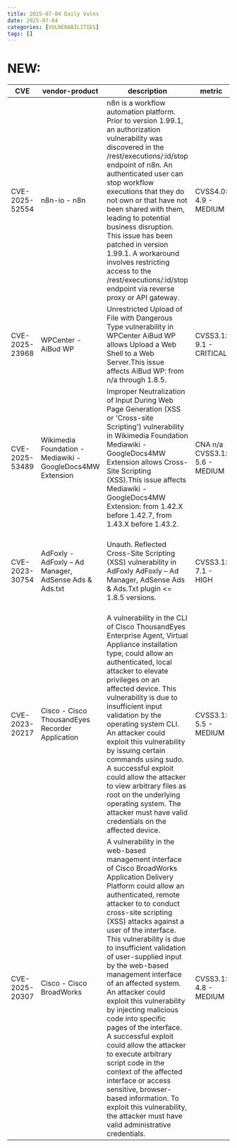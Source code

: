 ```yaml
---
title: 2025-07-04 Daily Vulns
date: 2025-07-04
categories: [VULNERABILITIES]
tags: []
---
```


# NEW:

| CVE            | vendor-product                                             | description                                                                                                                                                                                                                                                                                                                                                                                                                                                                                                                                                                                                                                                                                                                                                     | metric                        | Referenceurl                                                                                                                                                                                                                                                                                         | title                                                      | GithubURL                                                                                                         |                                                                                                                                   |
| -------------- | ---------------------------------------------------------- | --------------------------------------------------------------------------------------------------------------------------------------------------------------------------------------------------------------------------------------------------------------------------------------------------------------------------------------------------------------------------------------------------------------------------------------------------------------------------------------------------------------------------------------------------------------------------------------------------------------------------------------------------------------------------------------------------------------------------------------------------------------- | ----------------------------- | ---------------------------------------------------------------------------------------------------------------------------------------------------------------------------------------------------------------------------------------------------------------------------------------------------- | ---------------------------------------------------------- | ----------------------------------------------------------------------------------------------------------------- | --------------------------------------------------------------------------------------------------------------------------------- |
| CVE-2025-52554 | n8n-io - n8n                                               | n8n is a workflow automation platform. Prior to version 1.99.1, an authorization vulnerability was discovered in the /rest/executions/:id/stop endpoint of n8n. An authenticated user can stop workflow executions that they do not own or that have not been shared with them, leading to potential business disruption. This issue has been patched in version 1.99.1\. A workaround involves restricting access to the /rest/executions/:id/stop endpoint via reverse proxy or API gateway.                                                                                                                                                                                                                                                                  | CVSS4.0: 4.9 - MEDIUM         | [0](https://github.com/n8n-io/n8n/security/advisories/GHSA-gq57-v332-7666) [1](https://github.com/n8n-io/n8n/pull/16405) [2](https://github.com/dudanogueira/n8n/commit/ca2f90c7fbaa1d661ade2f45d587d9469bc287e1) [3](https://github.com/n8n-io/n8n/commit/e5edc60e344924230baafb11fa1f0af788e9ca9a) | Exploitation: noneAutomatable: noTechnical Impact: partial | n8n Improper Authorization in Workflow Execution Stop Endpoint Allows Terminating Other Users’ Workflows          | [github](https://github.com/cisagov/vulnrichment/raw/95c28202813df2ed33e2d9eb1bcb7e4042b161a6/2025%2F52xxx%2FCVE-2025-52554.json) |
| CVE-2025-23968 | WPCenter - AiBud WP                                        | Unrestricted Upload of File with Dangerous Type vulnerability in WPCenter AiBud WP allows Upload a Web Shell to a Web Server.This issue affects AiBud WP: from n/a through 1.8.5.                                                                                                                                                                                                                                                                                                                                                                                                                                                                                                                                                                               | CVSS3.1: 9.1 - CRITICAL       | [0](https://patchstack.com/database/wordpress/plugin/aibuddy-openai-chatgpt/vulnerability/wordpress-aibud-wp-plugin-1-8-5-arbitrary-file-upload-vulnerability?%5Fs%5Fid=cve)                                                                                                                         | Exploitation: noneAutomatable: noTechnical Impact: total   | WordPress AiBud WP plugin <= 1.8.5 - Arbitrary File Upload vulnerability                                          | [github](https://github.com/cisagov/vulnrichment/raw/c2010a984c2a96446c767c7fb98e8a3961558563/2025%2F23xxx%2FCVE-2025-23968.json) |
| CVE-2025-53489 | Wikimedia Foundation - Mediawiki - GoogleDocs4MW Extension | Improper Neutralization of Input During Web Page Generation (XSS or 'Cross-site Scripting') vulnerability in Wikimedia Foundation Mediawiki - GoogleDocs4MW Extension allows Cross-Site Scripting (XSS).This issue affects Mediawiki - GoogleDocs4MW Extension: from 1.42.X before 1.42.7, from 1.43.X before 1.43.2.                                                                                                                                                                                                                                                                                                                                                                                                                                           | CNA n/a CVSS3.1: 5.6 - MEDIUM | [0](https://phabricator.wikimedia.org/T395949) [1](https://gerrit.wikimedia.org/r/c/mediawiki/extensions/GoogleDocs4MW/+/1155269)                                                                                                                                                                    | Exploitation: noneAutomatable: noTechnical Impact: partial | XSS in GoogleDocs4MW                                                                                              | [github](https://github.com/cisagov/vulnrichment/raw/a9e76acef4cdc0f08a0a91a39ba2d56820310a6c/2025%2F53xxx%2FCVE-2025-53489.json) |
| CVE-2023-30754 | AdFoxly - AdFoxly – Ad Manager, AdSense Ads & Ads.txt      | Unauth. Reflected Cross-Site Scripting (XSS) vulnerability in AdFoxly AdFoxly – Ad Manager, AdSense Ads & Ads.Txt plugin <= 1.8.5 versions.                                                                                                                                                                                                                                                                                                                                                                                                                                                                                                                                                                                                                     | CVSS3.1: 7.1 - HIGH           | [0](https://patchstack.com/database/vulnerability/adfoxly/wordpress-adfoxly-ad-manager-adsense-ads-ads-txt-plugin-1-8-4-cross-site-scripting-xss-vulnerability?%5Fs%5Fid=cve)                                                                                                                        | Exploitation: noneAutomatable: noTechnical Impact: partial | WordPress AdFoxly – Ad Manager, AdSense Ads & Ads.txt Plugin <= 1.8.5 is vulnerable to Cross Site Scripting (XSS) | [github](https://github.com/cisagov/vulnrichment/raw/3ad0d96bcfa83022ab7a8a6b48266eebff3b7510/2023%2F30xxx%2FCVE-2023-30754.json) |
| CVE-2023-20217 | Cisco - Cisco ThousandEyes Recorder Application            | A vulnerability in the CLI of Cisco ThousandEyes Enterprise Agent, Virtual Appliance installation type, could allow an authenticated, local attacker to elevate privileges on an affected device. This vulnerability is due to insufficient input validation by the operating system CLI. An attacker could exploit this vulnerability by issuing certain commands using sudo. A successful exploit could allow the attacker to view arbitrary files as root on the underlying operating system. The attacker must have valid credentials on the affected device.                                                                                                                                                                                               | CVSS3.1: 5.5 - MEDIUM         | [0](https://sec.cloudapps.cisco.com/security/center/content/CiscoSecurityAdvisory/cisco-sa-te-va-priv-esc-PUdgrx8E)                                                                                                                                                                                  | Exploitation: noneAutomatable: noTechnical Impact: partial | undefined                                                                                                         | [github](https://github.com/cisagov/vulnrichment/raw/a106508a0470611e80e491a5f9edfa75135c35a5/2023%2F20xxx%2FCVE-2023-20217.json) |
| CVE-2025-20307 | Cisco - Cisco BroadWorks                                   | A vulnerability in the web-based management interface of Cisco BroadWorks Application Delivery Platform could allow an authenticated, remote attacker to to conduct cross-site scripting (XSS) attacks against a user of the interface. This vulnerability is due to insufficient validation of user-supplied input by the web-based management interface of an affected system. An attacker could exploit this vulnerability by injecting malicious code into specific pages of the interface. A successful exploit could allow the attacker to execute arbitrary script code in the context of the affected interface or access sensitive, browser-based information. To exploit this vulnerability, the attacker must have valid administrative credentials. | CVSS3.1: 4.8 - MEDIUM         | [0](https://sec.cloudapps.cisco.com/security/center/content/CiscoSecurityAdvisory/cisco-sa-broadworks-xss-O696ymRA)                                                                                                                                                                                  | Exploitation: noneAutomatable: noTechnical Impact: total   | Cisco BroadWorks Application Delivery Platform Cross-Site Scripting Vulnerability                                 | [github](https://github.com/cisagov/vulnrichment/raw/3d7eaeaa4ae7fcbb23f6f6b496d8714e7d4f5403/2025%2F20xxx%2FCVE-2025-20307.json) |